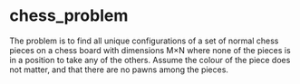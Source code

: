 chess_problem
=============

The problem is to find all unique configurations of a set of normal chess pieces on   a chess board with dimensions M×N where none of the pieces is in a position to take any   of the others. Assume the colour of the piece does not matter, and that there are no pawns   among the pieces.
